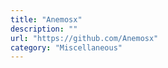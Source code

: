 ```yaml
---
title: "Anemosx"
description: ""
url: "https://github.com/Anemosx"
category: "Miscellaneous"
---
```

